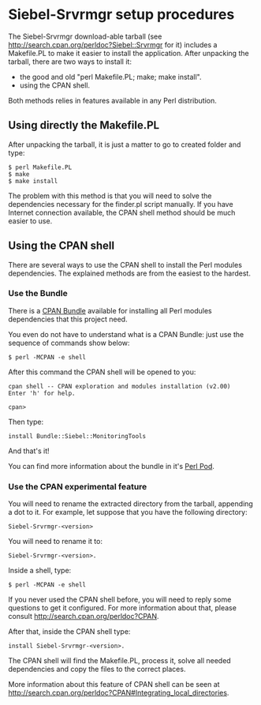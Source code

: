 # Siebel-Srvrmgr setup procedures #

The Siebel-Srvrmgr download-able tarball (see http://search.cpan.org/perldoc?Siebel::Srvrmgr for it) includes a Makefile.PL to make it easier to install the application. After unpacking the tarball, there are two ways to install it:

  * the good and old "perl Makefile.PL; make; make install".
  * using the CPAN shell.

Both methods relies in features available in any Perl distribution.

## Using directly the Makefile.PL ##

After unpacking the tarball, it is just a matter to go to created folder and type:

```
$ perl Makefile.PL
$ make
$ make install
```

The problem with this method is that you will need to solve the dependencies necessary for the finder.pl script manually. If you have Internet connection available, the CPAN shell method should be much easier to use.

## Using the CPAN shell ##

There are several ways to use the CPAN shell to install the Perl modules dependencies. The explained methods are from the easiest to the hardest.

### Use the Bundle ###

There is a [CPAN Bundle](http://search.cpan.org/perldoc?Bundle::Siebel::MonitoringTools) available for installing all Perl modules dependencies that this project need.

You even do not have to understand what is a CPAN Bundle: just use the sequence of commands show below:

```
$ perl -MCPAN -e shell
```

After this command the CPAN shell will be opened to you:

```
cpan shell -- CPAN exploration and modules installation (v2.00)
Enter 'h' for help.

cpan>
```

Then type:

```
install Bundle::Siebel::MonitoringTools
```

And that's it!

You can find more information about the bundle in it's [Perl Pod](http://search.cpan.org/perldoc?Bundle::Siebel::MonitoringTools).

### Use the CPAN experimental feature ###

You will need to rename the extracted directory from the tarball, appending a dot to it. For example, let suppose that you have the following directory:

```
Siebel-Srvrmgr-<version>
```

You will need to rename it to:

```
Siebel-Srvrmgr-<version>.
```

Inside a shell, type:

```
$ perl -MCPAN -e shell
```

If you never used the CPAN shell before, you will need to reply some questions to get it configured. For more information about that, please consult http://search.cpan.org/perldoc?CPAN.

After that, inside the CPAN shell type:

```
install Siebel-Srvrmgr-<version>.
```

The CPAN shell will find the Makefile.PL, process it, solve all needed dependencies and copy the files to the correct places.

More information about this feature of CPAN shell can be seen at http://search.cpan.org/perldoc?CPAN#Integrating_local_directories.